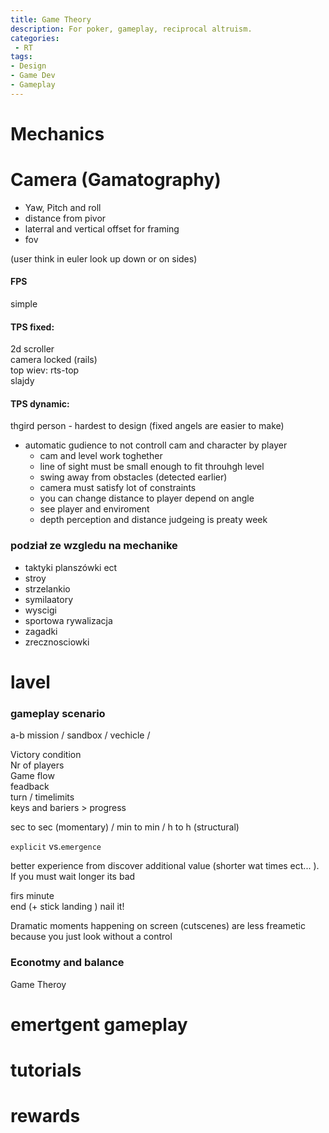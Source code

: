 ```yaml
---
title: Game Theory
description: For poker, gameplay, reciprocal altruism.
categories:
 - RT
tags:
- Design
- Game Dev
- Gameplay
---
```


# Mechanics   

# Camera (Gamatography)

- Yaw, Pitch and roll
- distance from pivor
- laterral and vertical offset for framing
- fov

(user think in euler look up down or on sides)

####  FPS
simple

####  TPS fixed:
2d scroller   
camera locked  (rails)    
top wiev: rts-top   
slajdy   

####  TPS dynamic:
thgird person - hardest to design  (fixed angels are easier to make)
- automatic gudience to not controll cam and character by player
   - cam and level work toghether
   - line of sight must be small enough to fit throuhgh level
   - swing away from obstacles (detected earlier)
   - camera must satisfy lot of constraints
   - you can change distance to player depend on angle
   - see player and enviroment
   - depth perception and distance judgeing is preaty week



### podział ze wzgledu na mechanike
- taktyki planszówki ect
- stroy
- strzelankio
- symilaatory
- wyscigi
- sportowa rywalizacja
- zagadki
- zrecznosciowki


# lavel

### gameplay scenario
a-b mission / sandbox / vechicle /

Victory condition   
Nr of players  
Game flow   
feadback      
turn / timelimits   
keys and bariers > progress   

sec to sec (momentary) / min to min / h to h (structural)   

`explicit` vs.`emergence`



better experience from discover additional value (shorter wat times ect... ). If you must wait longer its bad   






firs minute     
end (+ stick landing ) nail it!    

Dramatic moments happening  on screen (cutscenes) are less freametic because you just look without a control

### Econotmy and balance

Game Theroy

# emertgent gameplay
# tutorials
# rewards
